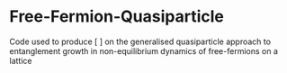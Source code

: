 # Free-Fermion-Quasiparticle
Code used to produce [ ] on the generalised quasiparticle approach to entanglement growth in non-equilibrium dynamics of free-fermions on a lattice
